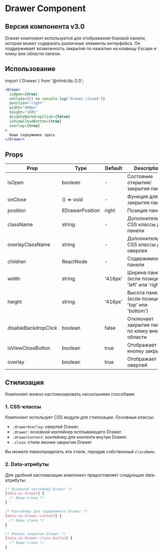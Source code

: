 # Drawer Component

## Версия компонента v3.0

Drawer компонент используется для отображения боковой панели, которая может содержать различные элементы интерфейса. Он поддерживает возможность закрытия по нажатию на клавишу Escape и клику вне области панели.

## Использование

import { Drawer } from '@nlmk/ds-2.0';

```jsx
<Drawer
  isOpen={true}
  onClose={() => console.log('Drawer closed')}
  position="right"
  width="400px"
  height="100%"
  disableBackdropClick={false}
  isViewCloseButton={true}
  overlay={true}
>
  Ваше содержимое здесь
</Drawer>
```

## Props

| Prop                 | Type            | Default | Description                                       |
| -------------------- | --------------- | ------- | ------------------------------------------------- |
| isOpen               | boolean         | -       | Состояние открытия/закрытия панели                |
| onClose              | () => void      | -       | Функция для закрытия панели                       |
| position             | EDrawerPosition | right   | Позиция панели                                    |
| className            | string          | -       | Дополнительные CSS классы для панели              |
| overlayClassName     | string          | -       | Дополнительные CSS классы для оверлея             |
| children             | ReactNode       | -       | Содержимое панели                                 |
| width                | string          | '416px' | Ширина панели (если позиция 'left' или 'right')   |
| height               | string          | '416px' | Высота панели (если позиция 'top' или 'bottom')   |
| disableBackdropClick | boolean         | false   | Отключает закрытие панели по клику вне её области |
| isViewCloseButton    | boolean         | true    | Отображает кнопку закрытия                        |
| overlay              | boolean         | true    | Отображает оверлей                                |

## Стилизация

Компонент можно кастомизировать несколькими способами:

### 1. CSS-классы

Компонент использует CSS модули для стилизации. Основные классы:

- `.drawerOverlay`: оверлей Drawer.
- `.drawer`: основной контейнер всплывающего Drawer.
- `.drawerContent`: контейнер для контента внутри Drawer.
- `.close`: стили иконки закрытия Drawer

Вы можете переопределить эти стили, передав собственный `className`.

### 2. Data-атрибуты

Для удобной кастомизации компонент предоставляет следующие data-атрибуты:

```css
/* Основной контейнер Drawer */
[data-ui-drawer] {
  /* Ваши стили */
}

/* Контейнер для содержимого Drawer */
[data-ui-drawer-content] {
  /* Ваши стили */
}

/* Кнопка закрытия Drawer */
[data-ui-drawer-close-button] {
  /* Ваши стили */
}
```
